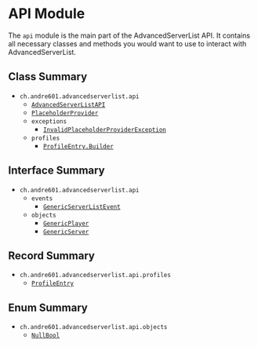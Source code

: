 # API Module

The `api` module is the main part of the AdvancedServerList API. It contains all necessary classes and methods you would want to use to interact with AdvancedServerList.

## Class Summary

- `ch.andre601.advancedserverlist.api`
    - [`AdvancedServerListAPI`](advancedserverlistapi.md)
    - [`PlaceholderProvider`](placeholderprovider.md)
    - `exceptions`
        - [`InvalidPlaceholderProviderException`](exceptions/invalidplaceholderproviderexception.md)
    - `profiles`
        - [`ProfileEntry.Builder`](profiles/profileentry/builder.md)

## Interface Summary

- `ch.andre601.advancedserverlist.api`
    - `events`
        - [`GenericServerListEvent`](events/genericserverlistevent.md)
    - `objects`
        - [`GenericPlayer`](objects/genericplayer.md)
        - [`GenericServer`](objects/genericserver.md)

## Record Summary

- `ch.andre601.advancedserverlist.api.profiles`
    - [`ProfileEntry`](profiles/profileentry/index.md)

## Enum Summary

- `ch.andre601.advancedserverlist.api.objects`
    - [`NullBool`](objects/nullbool.md)